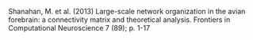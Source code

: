 Shanahan, M. et al. (2013) Large-scale network organization in the avian forebrain: a connectivity matrix and theoretical analysis. Frontiers in Computational Neuroscience 7 (89); p. 1-17
